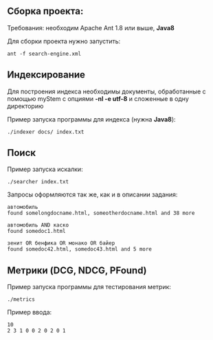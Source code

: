## Сборка проекта:

Требования: необходим Apache Ant 1.8 или выше, **Java8**

Для сборки проекта нужно запустить: 

	ant -f search-engine.xml

## Индексирование

Для построения индекса необходимы документы, обработанные с помощью myStem с опциями **-nl -e utf-8** и сложенные в одну директорию

Пример запуска программы для индекса (нужна **Java8**):

	./indexer docs/ index.txt

## Поиск

Пример запуска искалки:

	./searcher index.txt

Запросы оформляются так же, как и в описании задания:

	автомобиль
    found somelongdocname.html, someotherdocname.html and 38 more

	автомобиль AND каско
    found somedoc1.html

	зенит OR бенфика OR монако OR байер
    found somedoc42.html, somedoc43.html and 5 more

## Метрики (DCG, NDCG, PFound)

Пример запуска программы для тестирования метрик:

	./metrics

Пример ввода:

	10
	2 3 1 0 0 2 0 2 0 1
